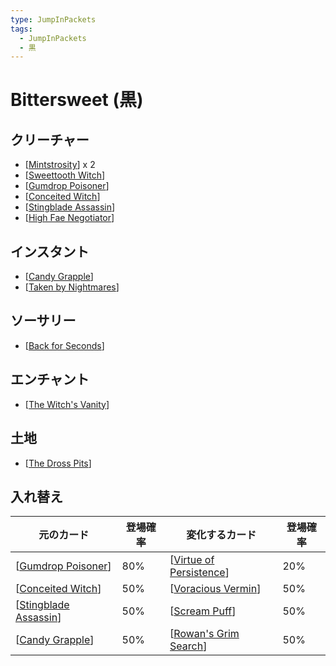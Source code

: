 ```yaml
---
type: JumpInPackets
tags:
  - JumpInPackets
  - 黒
---
```

# Bittersweet (黒)

## クリーチャー

* [[Mintstrosity]] x 2
* [[Sweettooth Witch]]
* [[Gumdrop Poisoner]]
* [[Conceited Witch]]
* [[Stingblade Assassin]]
* [[High Fae Negotiator]]

## インスタント

* [[Candy Grapple]]
* [[Taken by Nightmares]]

## ソーサリー

* [[Back for Seconds]]

## エンチャント

* [[The Witch's Vanity]]

## 土地

* [[The Dross Pits]]

## 入れ替え

| 元のカード              | 登場確率 | 変化するカード            | 登場確率 |
| ----------------------- | -------- | ------------------------- | -------- |
| [[Gumdrop Poisoner]]    | 80%      | [[Virtue of Persistence]] | 20%      |
| [[Conceited Witch]]     | 50%      | [[Voracious Vermin]]      | 50%      |
| [[Stingblade Assassin]] | 50%      | [[Scream Puff]]           | 50%      |
| [[Candy Grapple]]       | 50%      | [[Rowan's Grim Search]]   | 50%      |


[//begin]: # "Autogenerated link references for markdown compatibility"
[Mintstrosity]: ../../Cards/Creatures/Mintstrosity.md "Mintstrosity / 不気ミント (1)(黒) 3/1"
[Sweettooth Witch]: <../../Cards/Creatures/Sweettooth Witch.md> "Sweettooth Witch / 甘歯村の魔女 (2)(黒) 3/2"
[Gumdrop Poisoner]: <../../Cards/Creatures/Gumdrop Poisoner.md> "Gumdrop Poisoner / ガムドロップの毒殺者 (2)(黒) 3/2"
[Conceited Witch]: <../../Cards/Creatures/Conceited Witch.md> "Conceited Witch / 自惚れた魔女 (2)(黒) 2/3"
[Stingblade Assassin]: <../../Cards/Creatures/Stingblade Assassin.md> "Stingblade Assassin / 針刃の暗殺者 (3)(黒) 3/1"
[High Fae Negotiator]: <../../Cards/Creatures/High Fae Negotiator.md> "High Fae Negotiator / ハイフェイの交渉人 (3)(黒)(黒) 3/5"
[Candy Grapple]: <../../Cards/Instants/Candy Grapple.md> "Candy Grapple / がぶりんご飴 (1)(黒)"
[Taken by Nightmares]: <../../Cards/Creatures/Taken by Nightmares.md> "Taken by Nightmares / 悪夢の支配 (2)(黒)(黒)"
[Back for Seconds]: <../../Cards/Sorcery/Back for Seconds.md> "Back for Seconds / おかわり (2)(黒)"
[The Witch's Vanity]: <../../Cards/Enchantments/The Witch's Vanity.md> "The Witch's Vanity / 魔女の虚栄 (1)(黒)"
[The Dross Pits]: <../../Cards/Lands/The Dross Pits.md> "The Dross Pits / ドロス窟"
[Virtue of Persistence]: <../../Cards/Enchantments/Virtue of Persistence.md> "Virtue of Persistence / 執念の徳目 (5)(黒)(黒)"
[Voracious Vermin]: <../../Cards/Creatures/Voracious Vermin.md> "Voracious Vermin / 大食の害獣 (2)(黒) 2/1"
[Scream Puff]: <../../Cards/Creatures/Scream Puff.md> "Scream Puff / 襲クリーム (4)(黒) 4/5"
[Rowan's Grim Search]: <../../Cards/Instants/Rowan's Grim Search.md> "Rowan's Grim Search / ローアンの陰惨な調査 (2)(黒)"
[//end]: # "Autogenerated link references"
